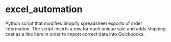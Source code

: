 # excel_automation
Python script that modifies Shopify spreadsheet exports of order information.
The script inserts a row for each unique sale and adds shipping cost as a line item in order to import correct data into Quickbooks.
